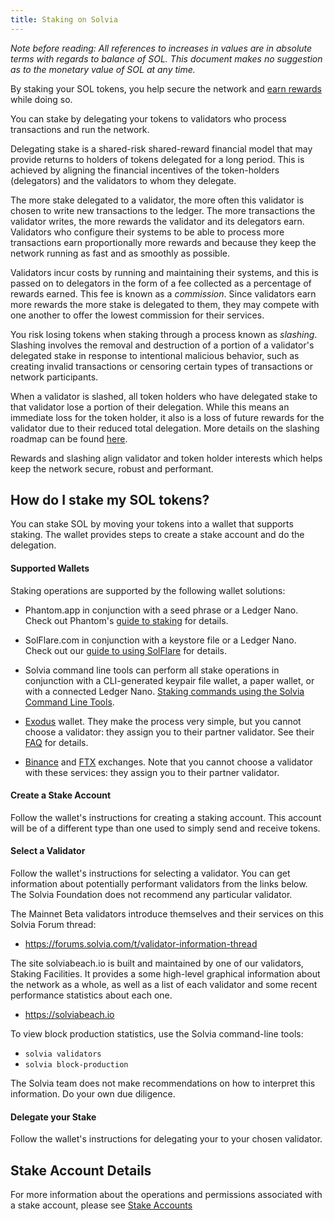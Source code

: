 ```yaml
---
title: Staking on Solvia
---
```


_Note before reading: All references to increases in values are in absolute
terms with regards to balance of SOL.
This document makes no suggestion as to the monetary value of SOL at any time._

By staking your SOL tokens, you help secure the network and
[earn rewards](implemented-proposals/staking-rewards.md) while doing so.

You can stake by delegating your tokens to validators who process transactions and run the network.

Delegating stake is a shared-risk shared-reward financial model that may provide
returns to holders of tokens delegated for a long period.
This is achieved by aligning the financial incentives of the token-holders
(delegators) and the validators to whom they delegate.

The more stake delegated to a validator, the more often this validator
is chosen to write new transactions to the ledger. The more transactions
the validator writes, the more rewards the validator and its delegators earn.
Validators who configure their systems to be able to process more transactions
earn proportionally more rewards and
because they keep the network running as fast and as smoothly as possible.

Validators incur costs by running and maintaining their systems, and this is
passed on to delegators in the form of a fee collected as a percentage of
rewards earned. This fee is known as a _commission_. Since validators earn more
rewards the more stake is delegated to them, they may compete with one another
to offer the lowest commission for their services.

You risk losing tokens when staking through a process known as
_slashing_. Slashing involves the removal and destruction of a portion of a
validator's delegated stake in response to intentional malicious behavior,
such as creating invalid transactions or censoring certain types of transactions
or network participants.

When a validator is slashed, all token holders who have delegated stake to that
validator lose a portion of their delegation. While this means an immediate
loss for the token holder, it also is a loss of future rewards for the validator
due to their reduced total delegation. More details on the slashing roadmap can
be found
[here](proposals/optimistic-confirmation-and-slashing.md#slashing-roadmap).

Rewards and slashing align validator and token holder interests which helps keep the network
secure, robust and performant.


## How do I stake my SOL tokens?

You can stake SOL by moving your tokens
into a wallet that supports staking.   The wallet provides steps to create a stake account
and do the delegation.

#### Supported Wallets

Staking operations are supported by the following wallet solutions:

- Phantom.app in conjunction with a seed phrase or a Ledger Nano.
  Check out Phantom's [guide to staking](https://phantom.app/blog/solvia-staking-in-just-3-clicks) for details.

- SolFlare.com in conjunction with a keystore file or a Ledger Nano.
  Check out our [guide to using SolFlare](wallet-guide/solflare.md) for details.

- Solvia command line tools can perform all stake operations in conjunction
  with a CLI-generated keypair file wallet, a paper wallet, or with a connected
  Ledger Nano.
  [Staking commands using the Solvia Command Line Tools](cli/delegate-stake.md).

 - [Exodus](https://www.exodus.com/) wallet. They make the process very simple,
 but you cannot choose a validator: they assign you to their partner validator.
 See their [FAQ](https://support.exodus.com/article/1551-solvia-staking-faq)
 for details.

 - [Binance](https://www.binance.com/) and [FTX](https://ftx.com/) exchanges.
 Note that you cannot choose a validator with these services: they assign you
 to their partner validator.

#### Create a Stake Account

Follow the wallet's instructions for creating a staking account.  This account
will be of a different type than one used to simply send and receive tokens.

#### Select a Validator

Follow the wallet's instructions for selecting a validator.  You can get
information about potentially performant validators from the links below.
The Solvia Foundation does not recommend any particular validator.

The Mainnet Beta validators introduce themselves and their services on this
Solvia Forum thread:

- https://forums.solvia.com/t/validator-information-thread

The site solviabeach.io is built and maintained by one of our validators,
Staking Facilities. It provides a some high-level graphical information about
the network as a whole, as well as a list of each validator and some recent
performance statistics about each one.

- https://solviabeach.io

To view block production statistics, use the Solvia command-line tools:

- `solvia validators`
- `solvia block-production`

The Solvia team does not make recommendations on how to interpret this
information. Do your own due diligence.

#### Delegate your Stake

Follow the wallet's instructions for delegating your to your chosen validator.

## Stake Account Details

For more information about the operations and permissions associated with a
stake account, please see [Stake Accounts](staking/stake-accounts.md)
